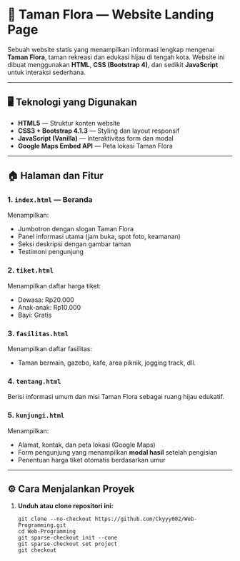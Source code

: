 # 🌿 Taman Flora — Website Landing Page

Sebuah website statis yang menampilkan informasi lengkap mengenai **Taman Flora**, taman rekreasi dan edukasi hijau di tengah kota. Website ini dibuat menggunakan **HTML**, **CSS (Bootstrap 4)**, dan sedikit **JavaScript** untuk interaksi sederhana.

---

## 🖥️ Teknologi yang Digunakan

- **HTML5** — Struktur konten website  
- **CSS3 + Bootstrap 4.1.3** — Styling dan layout responsif  
- **JavaScript (Vanilla)** — Interaktivitas form dan modal  
- **Google Maps Embed API** — Peta lokasi Taman Flora  

---

## 🏠 Halaman dan Fitur

### 1. `index.html` — Beranda
Menampilkan:
- Jumbotron dengan slogan Taman Flora  
- Panel informasi utama (jam buka, spot foto, keamanan)  
- Seksi deskripsi dengan gambar taman  
- Testimoni pengunjung  

### 2. `tiket.html`
Menampilkan daftar harga tiket:
- Dewasa: Rp20.000  
- Anak-anak: Rp10.000  
- Bayi: Gratis  

### 3. `fasilitas.html`
Menampilkan daftar fasilitas:
- Taman bermain, gazebo, kafe, area piknik, jogging track, dll.

### 4. `tentang.html`
Berisi informasi umum dan misi Taman Flora sebagai ruang hijau edukatif.

### 5. `kunjungi.html`
Menampilkan:
- Alamat, kontak, dan peta lokasi (Google Maps)  
- Form pengunjung yang menampilkan **modal hasil** setelah pengisian  
- Penentuan harga tiket otomatis berdasarkan umur  

---

## ⚙️ Cara Menjalankan Proyek

1. **Unduh atau clone repositori ini:**
   ```
   git clone --no-checkout https://github.com/Ckyyy002/Web-Programming.git
   cd Web-Programming
   git sparse-checkout init --cone
   git sparse-checkout set project
   git checkout
   ```
